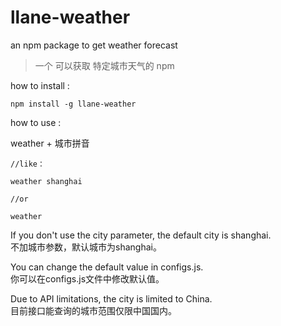 # llane-weather
an npm package to get weather forecast

>一个 可以获取 特定城市天气的 npm

how to install :

```
npm install -g llane-weather
```

how to use : 

weather + 城市拼音

```
//like：

weather shanghai

//or

weather
```

If you don't use the city parameter, the default city is shanghai.  
不加城市参数，默认城市为shanghai。

You can change the default value in configs.js.  
你可以在configs.js文件中修改默认值。

Due to API limitations, the city is limited to China.  
目前接口能查询的城市范围仅限中国国内。
